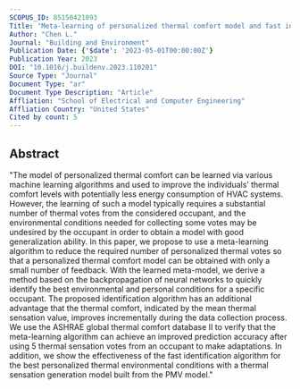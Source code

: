 ```yaml
---
SCOPUS_ID: 85150421093
Title: "Meta-learning of personalized thermal comfort model and fast identification of the best personalized thermal environmental conditions"
Author: "Chen L."
Journal: "Building and Environment"
Publication Date: {'$date': '2023-05-01T00:00:00Z'}
Publication Year: 2023
DOI: "10.1016/j.buildenv.2023.110201"
Source Type: "Journal"
Document Type: "ar"
Document Type Description: "Article"
Affliation: "School of Electrical and Computer Engineering"
Affliation Country: "United States"
Cited by count: 5
---
```


## Abstract
"The model of personalized thermal comfort can be learned via various machine learning algorithms and used to improve the individuals’ thermal comfort levels with potentially less energy consumption of HVAC systems. However, the learning of such a model typically requires a substantial number of thermal votes from the considered occupant, and the environmental conditions needed for collecting some votes may be undesired by the occupant in order to obtain a model with good generalization ability. In this paper, we propose to use a meta-learning algorithm to reduce the required number of personalized thermal votes so that a personalized thermal comfort model can be obtained with only a small number of feedback. With the learned meta-model, we derive a method based on the backpropagation of neural networks to quickly identify the best environmental and personal conditions for a specific occupant. The proposed identification algorithm has an additional advantage that the thermal comfort, indicated by the mean thermal sensation value, improves incrementally during the data collection process. We use the ASHRAE global thermal comfort database II to verify that the meta-learning algorithm can achieve an improved prediction accuracy after using 5 thermal sensation votes from an occupant to make adaptations. In addition, we show the effectiveness of the fast identification algorithm for the best personalized thermal environmental conditions with a thermal sensation generation model built from the PMV model."

